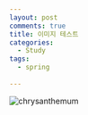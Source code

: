 ```yaml
---
layout: post
comments: true
title: 이미지 테스트
categories: 
  - Study
tags:
  - spring
 
---
```



![chrysanthemum](https://user-images.githubusercontent.com/38278723/40340799-145c4366-5dbc-11e8-85b0-51e902f29fa9.jpg)

